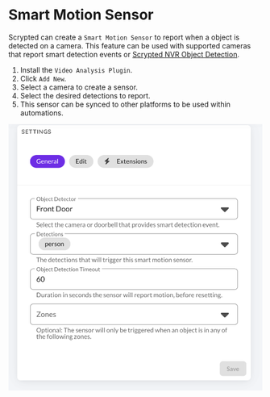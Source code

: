 # Smart Motion Sensor

Scrypted can create a `Smart Motion Sensor` to report when a object is detected on a camera. This feature can be used with supported cameras that report smart detection events or [Scrypted NVR Object Detection](/scrypted-nvr/).

1. Install the `Video Analysis Plugin`.
2. Click `Add New`.
3. Select a camera to create a sensor.
4. Select the desired detections to report.
5. This sensor can be synced to other platforms to be used within automations.

![image](/img/smart-motion-sensor.png)
